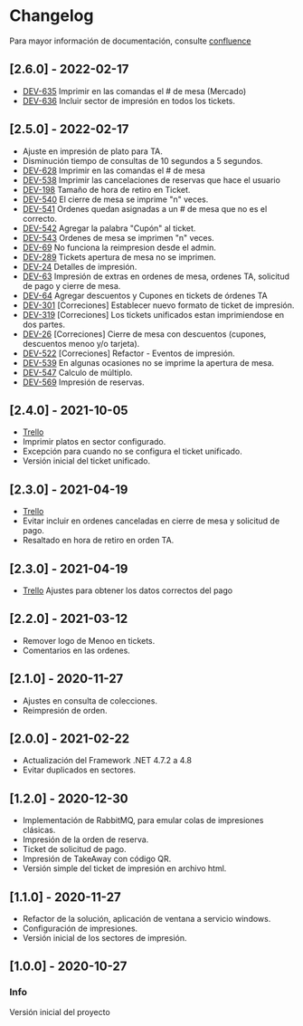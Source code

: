 # Changelog
Para mayor información de documentación, consulte [confluence](https://menoo-app.atlassian.net/wiki/spaces/DESARROLLO/overview)
## [2.6.0] - 2022-02-17
- [DEV-635](https://menoo-app.atlassian.net/browse/DEV-635) Imprimir en las comandas el # de mesa (Mercado)
- [DEV-636](https://menoo-app.atlassian.net/browse/DEV-636) Incluir sector de impresión en todos los tickets.

## [2.5.0] - 2022-02-17
- Ajuste en impresión de plato para TA.
- Disminución tiempo de consultas de 10 segundos a 5 segundos.
- [DEV-628](https://menoo-app.atlassian.net/browse/DEV-628) Imprimir en las comandas el # de mesa
- [DEV-538](https://menoo-app.atlassian.net/browse/DEV-538) Imprimir las cancelaciones de reservas que hace el usuario
- [DEV-198](https://menoo-app.atlassian.net/browse/DEV-198) Tamaño de hora de retiro en Ticket.
- [DEV-540](https://menoo-app.atlassian.net/browse/DEV-540) El cierre de mesa se imprime "n" veces.
- [DEV-541](https://menoo-app.atlassian.net/browse/DEV-541) Ordenes quedan asignadas a un # de mesa que no es el correcto.
- [DEV-542](https://menoo-app.atlassian.net/browse/DEV-542) Agregar la palabra "Cupón" al ticket.
- [DEV-543](https://menoo-app.atlassian.net/browse/DEV-543) Ordenes de mesa se imprimen "n" veces.
- [DEV-69](https://menoo-app.atlassian.net/browse/DEV-69) No funciona la reimpresion desde el admin.
- [DEV-289](https://menoo-app.atlassian.net/browse/DEV-289) Tickets apertura de mesa no se imprimen.
- [DEV-24](https://menoo-app.atlassian.net/browse/DEV-24) Detalles de impresión.
- [DEV-63](https://menoo-app.atlassian.net/browse/DEV-63) Impresión de extras en ordenes de mesa, ordenes TA, solicitud de pago y cierre de mesa.
- [DEV-64](https://menoo-app.atlassian.net/browse/DEV-64) Agregar descuentos y Cupones en tickets de órdenes TA
- [DEV-301](https://menoo-app.atlassian.net/browse/DEV-301) [Correciones] Establecer nuevo formato de ticket de impresión.
- [DEV-319](https://menoo-app.atlassian.net/browse/DEV-319) [Correciones] Los tickets unificados estan imprimiendose en dos partes.
- [DEV-26](https://menoo-app.atlassian.net/browse/DEV-26) [Correciones] Cierre de mesa con descuentos (cupones, descuentos menoo y/o tarjeta).
- [DEV-522](https://menoo-app.atlassian.net/browse/DEV-522) [Correciones] Refactor - Eventos de impresión.
- [DEV-539](https://menoo-app.atlassian.net/browse/DEV-539) En algunas ocasiones no se imprime la apertura de mesa.
- [DEV-547](https://menoo-app.atlassian.net/browse/DEV-547) Calculo de múltiplo.
- [DEV-569](https://menoo-app.atlassian.net/browse/DEV-569) Impresión de reservas.
## [2.4.0] - 2021-10-05
- [Trello](https://trello.com/c/g2G7ARna)
- Imprimir platos en sector configurado.
- Excepción para cuando no se configura el ticket unificado.
- Versión inicial del ticket unificado.

## [2.3.0] - 2021-04-19
- [Trello](https://trello.com/c/g2G7ARna)
- Evitar incluir en ordenes canceladas en cierre de mesa y solicitud de pago.
- Resaltado en hora de retiro en orden TA.

## [2.3.0] - 2021-04-19
- [Trello](https://trello.com/c/fMLq79qG) Ajustes para obtener los datos correctos del pago

## [2.2.0] - 2021-03-12
- Remover logo de Menoo en tickets.
- Comentarios en las ordenes.

## [2.1.0] - 2020-11-27
- Ajustes en consulta de colecciones.
- Reimpresión de orden.

## [2.0.0] - 2021-02-22
- Actualización del Framework .NET 4.7.2 a 4.8
- Evitar duplicados en sectores.

## [1.2.0] - 2020-12-30
- Implementación de RabbitMQ, para emular colas de impresiones clásicas.
- Impresión de la orden de reserva.
- Ticket de solicitud de pago.
- Impresión de TakeAway con código QR.
- Versión simple del ticket de impresión en archivo html.

## [1.1.0] - 2020-11-27
- Refactor de la solución, aplicación de ventana a servicio windows.
- Configuración de impresiones.
- Versión inicial de los sectores de impresión.
## [1.0.0] - 2020-10-27

### Info
Versión inicial del proyecto
